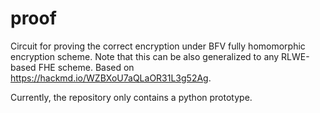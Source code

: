 # proof

Circuit for proving the correct encryption under BFV fully homomorphic encryption scheme. Note that this can be also generalized to any RLWE-based FHE scheme. Based on https://hackmd.io/WZBXoU7aQLaOR31L3g52Ag.

Currently, the repository only contains a python prototype. 